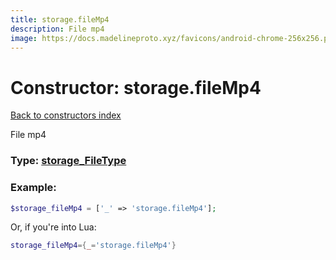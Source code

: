 ```yaml
---
title: storage.fileMp4
description: File mp4
image: https://docs.madelineproto.xyz/favicons/android-chrome-256x256.png
---
```

# Constructor: storage.fileMp4  
[Back to constructors index](index.md)



File mp4




### Type: [storage\_FileType](../types/storage_FileType.md)


### Example:

```php
$storage_fileMp4 = ['_' => 'storage.fileMp4'];
```  


Or, if you're into Lua:

```lua
storage_fileMp4={_='storage.fileMp4'}

```


